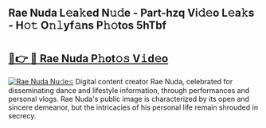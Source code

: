 ## Rae Nuda L𝚎a𝚔ed N𝚞𝚍e - Part-hzq Vi𝚍𝚎o L𝚎a𝚔s - H𝚘𝚝 O𝚗𝚕yf𝚊ns P𝚑𝚘tos 5hTbf

# <h2><a href="http://kf6hme.oniu.top/?m=Rae+Nuda">🔗👉 🔴 Rae Nuda P𝚑ot𝚘𝚜 V𝚒d𝚎o</a></h2>

[![Rae Nuda Nu𝚍e𝚜](https://i.imgur.com/0qMVB7G.gif)](http://kf6hme.oniu.top/?m=Rae+Nuda)
Digital content creator Rae Nuda, celebrated for disseminating dance and lifestyle information, through performances and personal vlogs. Rae Nuda's public image is characterized by its open and sincere demeanor, but the intricacies of his personal life remain shrouded in secrecy.  
